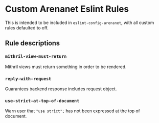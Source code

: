 # Custom Arenanet Eslint Rules

This is intended to be included in `eslint-config-arenanet`, with all custom rules defaulted to off.

## Rule descriptions

### `mithril-view-must-return`

Mithril views must return something in order to be rendered.

### `reply-with-request`

Guarantees backend response includes request object.

### `use-strict-at-top-of-document`

Warn user that `"use strict";` has not been expressed at the top of document.